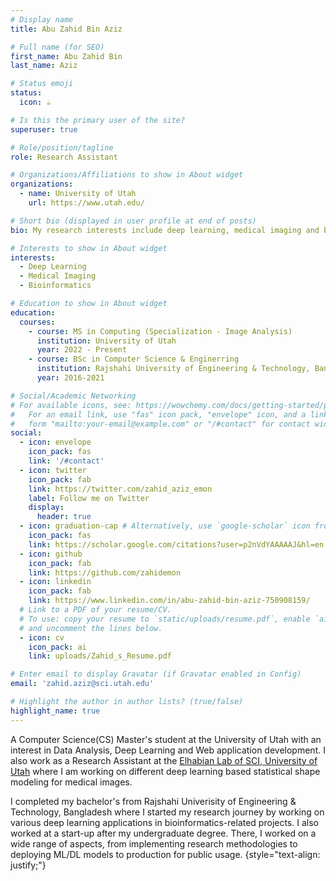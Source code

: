 ```yaml
---
# Display name
title: Abu Zahid Bin Aziz

# Full name (for SEO)
first_name: Abu Zahid Bin
last_name: Aziz

# Status emoji
status:
  icon: ☕️

# Is this the primary user of the site?
superuser: true

# Role/position/tagline
role: Research Assistant

# Organizations/Affiliations to show in About widget
organizations:
  - name: University of Utah
    url: https://www.utah.edu/

# Short bio (displayed in user profile at end of posts)
bio: My research interests include deep learning, medical imaging and bioinformatics.

# Interests to show in About widget
interests:
  - Deep Learning
  - Medical Imaging
  - Bioinformatics

# Education to show in About widget
education:
  courses:
    - course: MS in Computing (Specialization - Image Analysis)
      institution: University of Utah
      year: 2022 - Present
    - course: BSc in Computer Science & Enginerring
      institution: Rajshahi University of Engineering & Technology, Bangladesh
      year: 2016-2021

# Social/Academic Networking
# For available icons, see: https://wowchemy.com/docs/getting-started/page-builder/#icons
#   For an email link, use "fas" icon pack, "envelope" icon, and a link in the
#   form "mailto:your-email@example.com" or "/#contact" for contact widget.
social:
  - icon: envelope
    icon_pack: fas
    link: '/#contact'
  - icon: twitter
    icon_pack: fab
    link: https://twitter.com/zahid_aziz_emon
    label: Follow me on Twitter
    display:
      header: true
  - icon: graduation-cap # Alternatively, use `google-scholar` icon from `ai` icon pack
    icon_pack: fas
    link: https://scholar.google.com/citations?user=p2nVdYAAAAAJ&hl=en
  - icon: github
    icon_pack: fab
    link: https://github.com/zahidemon
  - icon: linkedin
    icon_pack: fab
    link: https://www.linkedin.com/in/abu-zahid-bin-aziz-750908159/
  # Link to a PDF of your resume/CV.
  # To use: copy your resume to `static/uploads/resume.pdf`, enable `ai` icons in `params.yaml`,
  # and uncomment the lines below.
  - icon: cv
    icon_pack: ai
    link: uploads/Zahid_s_Resume.pdf

# Enter email to display Gravatar (if Gravatar enabled in Config)
email: 'zahid.aziz@sci.utah.edu'

# Highlight the author in author lists? (true/false)
highlight_name: true
---
```


A Computer Science(CS) Master's student at the University of Utah with an interest in Data Analysis, Deep Learning and Web application development. I also work as a Research Assistant at the [Elhabian Lab of SCI, University of Utah](http://www.sci.utah.edu/~shireen/group.html) where I am working on different deep learning based statistical shape modeling for medical images. 

I completed my bachelor's from Rajshahi Univerisity of Engineering & Technology, Bangladesh where I started my research journey by working on various deep learning applications in bioinformatics-related projects. I also worked at a start-up after my undergraduate degree. There, I worked on a wide range of aspects, from implementing research methodologies to deploying ML/DL models to production for public usage.
{style="text-align: justify;"}

